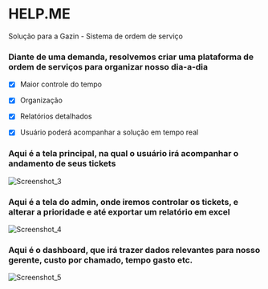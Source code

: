 # HELP.ME
Solução para a Gazin - Sistema de ordem de serviço


### Diante de uma demanda, resolvemos criar uma plataforma de ordem de serviços para organizar nosso dia-a-dia  
- [x] Maior controle do tempo 
- [x] Organização
- [x] Relatórios detalhados
- [x] Usuário poderá acompanhar a solução em tempo real  



### Aqui é a tela principal, na qual o usuário irá acompanhar o andamento de seus tickets
![Screenshot_3](https://user-images.githubusercontent.com/54479807/72104251-c7ead680-3309-11ea-98cd-f410f1af0043.png)  



### Aqui é a tela do admin, onde iremos controlar os tickets, e alterar a prioridade e até exportar um relatório em excel
![Screenshot_4](https://user-images.githubusercontent.com/54479807/72104260-cde0b780-3309-11ea-8104-0fb3c461e6a8.png)  



### Aqui é o dashboard, que irá trazer dados relevantes para nosso gerente, custo por chamado, tempo gasto etc.
![Screenshot_5](https://user-images.githubusercontent.com/54479807/72104265-d0dba800-3309-11ea-803b-5d0610558cd2.png)  
